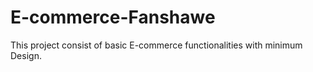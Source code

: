 # E-commerce-Fanshawe
This project consist of basic E-commerce functionalities with minimum Design.
